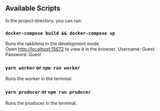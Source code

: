 ## Available Scripts

In the project directory, you can run:

### `docker-compose build && docker-compose up`

Runs the rabbitmq in the development mode.<br />
Open [http://localhost:15672](http://localhost:15672) to view it in the browser.
Username: Guest
Password: Guest

### `yarn worker` or `npm run worker`

Runs the worker in the terminal.<br />

### `yarn pruducer` or `npm run pruducer`

Runs the pruducer in the terminal.<br />
